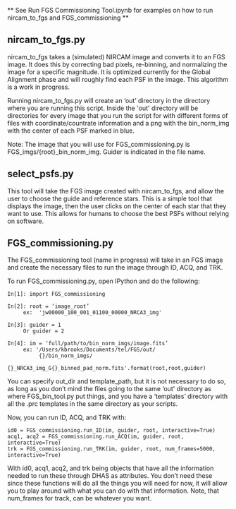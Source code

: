 ** See Run FGS Commissioning Tool.ipynb for examples on how to run nircam_to_fgs
and FGS_commissioning **

nircam_to_fgs.py
---------------
nircam_to_fgs takes a (simulated) NIRCAM image and converts it to an FGS image.
It does this by correcting bad pixels, re-binning, and normalizing the image for
a specific magnitude. It is optimized currently for the Global Alignment phase
and will roughly find each PSF in the image. This algorithm is a work in progress.

Running nircam_to_fgs.py will create an ‘out’ directory in the directory where
you are running this script. Inside the 'out' directory will be directories for
every image that you run the script for with different forms of files with
coordinate/countrate information and a png with the bin_norm_img with the center
of each PSF marked in blue.

Note: The image that you will use for FGS_commissioning.py is
FGS_imgs/{root}_bin_norm_img. Guider is indicated in the file name.


select_psfs.py
---------------
This tool will take the FGS image created with nircam_to_fgs, and allow the user
to choose the guide and reference stars. This is a simple tool that displays the
image, then the user clicks on the center of each star that they want to use.
This allows for humans to choose the best PSFs without relying on software. 

FGS_commissioning.py
--------------------
The FGS_commissioning tool (name in progress) will take in an FGS image and create
the necessary files to run the image through ID, ACQ, and TRK.

To run FGS_commissioning.py, open IPython and do the following:

```
In[1]: import FGS_commissioning

In[2]: root = ‘image_root’
     ex:  'jw00000_100_001_01100_00000_NRCA3_img'

In[3]: guider = 1
     Or guider = 2

In[4]: im = ‘full/path/to/bin_norm_imgs/image.fits’
     ex: '/Users/kbrooks/Documents/tel/FGS/out/
          {}/bin_norm_imgs/
          {}_NRCA3_img_G{}_binned_pad_norm.fits'.format(root,root,guider)
```

You can specify out_dir and template_path, but it is not necessary to do so, as
long as you don’t mind the files going to the same ‘out' directory as where
FGS_bin_tool.py put things, and you have a ‘templates’ directory with all the
.prc templates in the same directory as your scripts.

Now, you can run ID, ACQ, and TRK with:

```
id0 = FGS_commissioning.run_ID(im, guider, root, interactive=True)
acq1, acq2 = FGS_commissioning.run_ACQ(im, guider, root, interactive=True)
trk = FGS_commissioning.run_TRK(im, guider, root, num_frames=5000, interactive=True)
```

With id0, acq1, acq2, and trk being objects that have all the information needed
to run these through DHAS as attributes. You don’t need these since these
functions will do all the things you will need for now, it will allow you to
play around with what you can do with that information. Note, that num_frames
for track, can be whatever you want.
